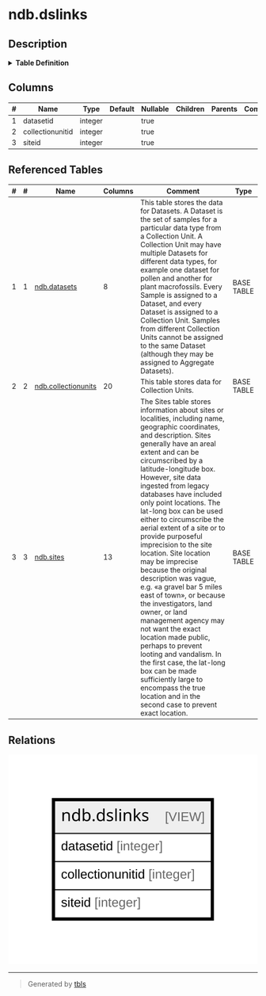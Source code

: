 # ndb.dslinks

## Description

<details>
<summary><strong>Table Definition</strong></summary>

```sql
CREATE VIEW dslinks AS (
 SELECT ds.datasetid,
    ds.collectionunitid,
    sts.siteid
   FROM ((ndb.datasets ds
     LEFT JOIN ndb.collectionunits cu ON ((ds.collectionunitid = cu.collectionunitid)))
     LEFT JOIN ndb.sites sts ON ((cu.siteid = sts.siteid)))
)
```

</details>

## Columns

| # | Name             | Type    | Default | Nullable | Children | Parents | Comment |
| - | ---------------- | ------- | ------- | -------- | -------- | ------- | ------- |
| 1 | datasetid        | integer |         | true     |          |         |         |
| 2 | collectionunitid | integer |         | true     |          |         |         |
| 3 | siteid           | integer |         | true     |          |         |         |

## Referenced Tables

| # | # | Name                                          | Columns | Comment                                                                                                                                                                                                                                                                                                                                                                                                                                                                                                                                                                                                                                                                                                                                                                                                                                                                                | Type       |
| - | - | --------------------------------------------- | ------- | -------------------------------------------------------------------------------------------------------------------------------------------------------------------------------------------------------------------------------------------------------------------------------------------------------------------------------------------------------------------------------------------------------------------------------------------------------------------------------------------------------------------------------------------------------------------------------------------------------------------------------------------------------------------------------------------------------------------------------------------------------------------------------------------------------------------------------------------------------------------------------------- | ---------- |
| 1 | 1 | [ndb.datasets](ndb.datasets.md)               | 8       | This table stores the data for Datasets. A Dataset is the set of samples for a particular data type from a Collection Unit. A Collection Unit may have multiple Datasets for different data types, for example one dataset for pollen and another for plant macrofossils. Every Sample is assigned to a Dataset, and every Dataset is assigned to a Collection Unit. Samples from different Collection Units cannot be assigned to the same Dataset (although they may be assigned to Aggregate Datasets).                                                                                                                                                                                                                                                                                                                                                                             | BASE TABLE |
| 2 | 2 | [ndb.collectionunits](ndb.collectionunits.md) | 20      | This table stores data for Collection Units.                                                                                                                                                                                                                                                                                                                                                                                                                                                                                                                                                                                                                                                                                                                                                                                                                                           | BASE TABLE |
| 3 | 3 | [ndb.sites](ndb.sites.md)                     | 13      | The Sites table stores information about sites or localities, including name, geographic coordinates, and description. Sites generally have an areal extent and can be circumscribed by a latitude-longitude box. However, site data ingested from legacy databases have included only point locations. The lat-long box can be used either to circumscribe the aerial extent of a site or to provide purposeful imprecision to the site location. Site location may be imprecise because the original description was vague, e.g. «a gravel bar 5 miles east of town», or because the investigators, land owner, or land management agency may not want the exact location made public, perhaps to prevent looting and vandalism. In the first case, the lat-long box can be made sufficiently large to encompass the true location and in the second case to prevent exact location. | BASE TABLE |

## Relations

![er](ndb.dslinks.svg)

---

> Generated by [tbls](https://github.com/k1LoW/tbls)